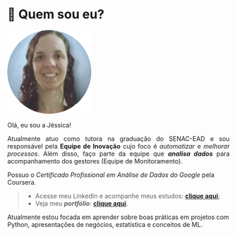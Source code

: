 # 📑 Quem sou eu?

![minha_foto](assets/eu.png)

Olá, eu sou a Jéssica!

<p style="text-align: justify;">Atualmente atuo como tutora na graduação do SENAC-EAD e sou responsável pela <b>Equipe de Inovação</b> cujo foco é <i>automatizar</i> e <i>melhorar processos</i>. Além disso, faço parte da equipe que <b><i>analisa dados</b></i> para acompanhamento dos gestores (Equipe de Monitoramento).</p>

Possuo o *Certificado Profissional em Análise de Dados do Google* pela Coursera.

> * Acesse meu LinkedIn e acompanhe meus estudos: <a href="https://www.linkedin.com/in/jessicalcbarros/" target="_blank"><b>clique aqui</b></a>; 
> * Veja meu ***portfólio***: <a href="https://jessica-lais.notion.site/Seja-bem-vindo-a-ed9e87bf2650463099fa99fd55851ad0?pvs=74" target="_blank"><b>clique aqui</b></a>.

Atualmente estou focada em aprender sobre boas práticas em projetos com Python, apresentações de negócios, estatística e conceitos de ML.

